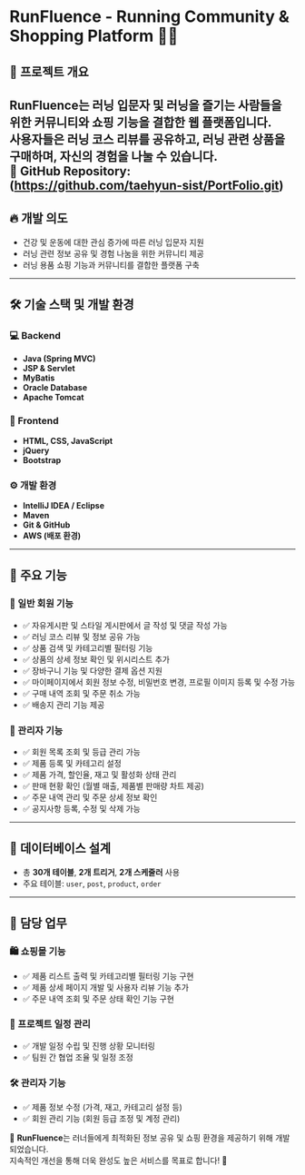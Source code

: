 # RunFluence - Running Community & Shopping Platform 🏃‍♂️  

## 🚀 프로젝트 개요  
**RunFluence**는 러닝 입문자 및 러닝을 즐기는 사람들을 위한 커뮤니티와 쇼핑 기능을 결합한 웹 플랫폼입니다.  
사용자들은 러닝 코스 리뷰를 공유하고, 러닝 관련 상품을 구매하며, 자신의 경험을 나눌 수 있습니다.  
🔗 **GitHub Repository:**(https://github.com/taehyun-sist/PortFolio.git)  
---

## 🔥 개발 의도  
- 건강 및 운동에 대한 관심 증가에 따른 러닝 입문자 지원  
- 러닝 관련 정보 공유 및 경험 나눔을 위한 커뮤니티 제공  
- 러닝 용품 쇼핑 기능과 커뮤니티를 결합한 플랫폼 구축  

---

## 🛠 기술 스택 및 개발 환경  

### 💻 Backend  
- **Java (Spring MVC)**  
- **JSP & Servlet**  
- **MyBatis**  
- **Oracle Database**  
- **Apache Tomcat**  

### 🎨 Frontend  
- **HTML, CSS, JavaScript**  
- **jQuery**  
- **Bootstrap**  

### ⚙️ 개발 환경  
- **IntelliJ IDEA / Eclipse**  
- **Maven**  
- **Git & GitHub**  
- **AWS (배포 환경)**  

---

## 📌 주요 기능  

### 🔹 일반 회원 기능  
- ✅ 자유게시판 및 스타일 게시판에서 글 작성 및 댓글 작성 가능  
- ✅ 러닝 코스 리뷰 및 정보 공유 가능  
- ✅ 상품 검색 및 카테고리별 필터링 기능  
- ✅ 상품의 상세 정보 확인 및 위시리스트 추가  
- ✅ 장바구니 기능 및 다양한 결제 옵션 지원  
- ✅ 마이페이지에서 회원 정보 수정, 비밀번호 변경, 프로필 이미지 등록 및 수정 가능  
- ✅ 구매 내역 조회 및 주문 취소 가능  
- ✅ 배송지 관리 기능 제공  

### 🔹 관리자 기능  
- ✅ 회원 목록 조회 및 등급 관리 가능  
- ✅ 제품 등록 및 카테고리 설정  
- ✅ 제품 가격, 할인율, 재고 및 활성화 상태 관리  
- ✅ 판매 현황 확인 (월별 매출, 제품별 판매량 차트 제공)  
- ✅ 주문 내역 관리 및 주문 상세 정보 확인  
- ✅ 공지사항 등록, 수정 및 삭제 가능  

---

## 📌 데이터베이스 설계  
- 총 **30개 테이블**, **2개 트리거**, **2개 스케줄러** 사용  
- 주요 테이블: `user`, `post`, `product`, `order`  

---

## 🏅 담당 업무

### 🛍 쇼핑몰 기능  
- ✅ 제품 리스트 출력 및 카테고리별 필터링 기능 구현  
- ✅ 제품 상세 페이지 개발 및 사용자 리뷰 기능 추가  
- ✅ 주문 내역 조회 및 주문 상태 확인 기능 구현  

### 📅 프로젝트 일정 관리  
- ✅ 개발 일정 수립 및 진행 상황 모니터링  
- ✅ 팀원 간 협업 조율 및 일정 조정  

### 🛠 관리자 기능  
- ✅ 제품 정보 수정 (가격, 재고, 카테고리 설정 등)  
- ✅ 회원 관리 기능 (회원 등급 조정 및 계정 관리)  


📢 **RunFluence**는 러너들에게 최적화된 정보 공유 및 쇼핑 환경을 제공하기 위해 개발되었습니다.  
지속적인 개선을 통해 더욱 완성도 높은 서비스를 목표로 합니다! 🚀  
